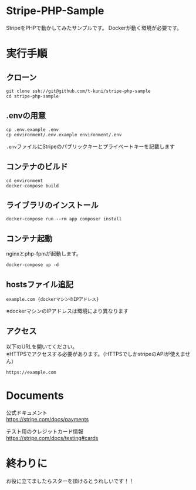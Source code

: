 # Stripe-PHP-Sample

StripeをPHPで動かしてみたサンプルです。
Dockerが動く環境が必要です。

# 実行手順

## クローン

```
git clone ssh://git@github.com/t-kuni/stripe-php-sample
cd stripe-php-sample
```

## .envの用意

```
cp .env.example .env
cp environment/.env.example environment/.env
```

`.env`ファイルにStripeのパブリックキーとプライベートキーを記載します

## コンテナのビルド

```
cd environment
docker-compose build
```

## ライブラリのインストール

```
docker-compose run --rm app composer install
```

## コンテナ起動

nginxとphp-fpmが起動します。

```
docker-compose up -d
```

## hostsファイル追記

```
example.com {dockerマシンのIPアドレス}
```
※dockerマシンのIPアドレスは環境により異なります

## アクセス

以下のURLを開いてください。  
※HTTPSでアクセスする必要があります。（HTTPSでしかstripeのAPIが使えません）

```
https://example.com
```

# Documents

公式ドキュメント  
https://stripe.com/docs/payments

テスト用のクレジットカード情報  
https://stripe.com/docs/testing#cards

# 終わりに

お役に立てましたらスターを頂けるとうれしいです！！